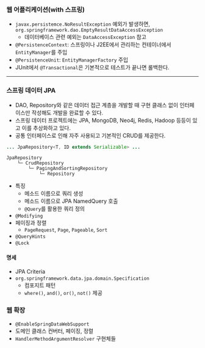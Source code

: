 ### 웹 어플리케이션(with 스프링)
- `javax.persistemce.NoResultException` 예외가 발생하면, `org.springframework.dao.EmptyResultDataAccessException`
    - 데이터베이스 관련 예외는 `DataAccessException` 참고
- `@PersistenceContext`: 스프링이나 J2EE에서 관리하는 컨테이너에서 `EntityManager`를 주입
- `@PersistenceUnit`: `EntityManagerFactory` 주입
- JUnit에서 `@Transactional`은 기본적으로 테스트가 끝나면 롤백한다.

--------

### 스프링 데이터 JPA
- DAO, Repository와 같은 데이터 접근 계층을 개발할 때 구현 클래스 없이 인터페이스만 작성해도 개발을 완료할 수 있다.
- 스프링 데이터 프로젝트에는 JPA, MongoDB, Neo4j, Redis, Hadoop 등등이 있고 이를 추상화하고 있다.
- 공통 인터페이스로 인해 자주 사용되고 기본적인 CRUD를 제공한다.

```java
... JpaRepository<T, ID extends Serializable> ...
```
```text
JpaRepository
    └─ CrudRepository
        └─ PagingAndSortingRepository
            └─ Repository
```

- 특징
    - 메소드 이름으로 쿼리 생성
    - 메소드 이름으로 JPA NamedQuery 호출
    - `@Query`를 활용한 쿼리 정의
- `@Modifying`
- 페이징과 정렬
    - `PageRequest`, `Page`, `Pageable`, `Sort`
- `@QueryHints`
- `@Lock`

#### 명세
- JPA Criteria
- `org.springframework.data.jpa.domain.Specification`
    - 컴포지트 패턴
    - `where()`, `and()`, `or()`, `not()` 제공

### 웹 확장
- `@EnableSpringDataWebSupport`
- 도메인 클래스 컨버터, 페이징, 정렬
- `HandlerMethodArgumentResolver` 구현체들